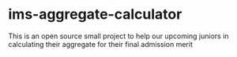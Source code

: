 # ims-aggregate-calculator
This is an open source small project to help our upcoming juniors in calculating their aggregate for their final admission merit
